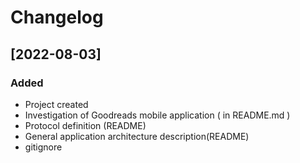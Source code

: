 # Changelog

## [2022-08-03]
### Added
 - Project created
 - Investigation of Goodreads mobile application ( in README.md )
 - Protocol definition (README)
 - General application architecture description(README)
 - gitignore
